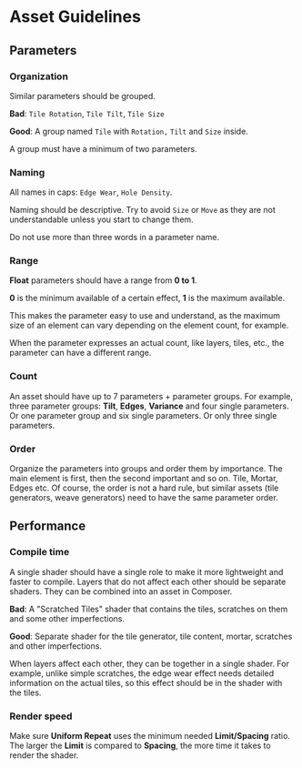 # Asset Guidelines

## Parameters

### Organization


Similar parameters should be grouped. 

**Bad**: `Tile Rotation`, `Tile Tilt`, `Tile Size`

**Good**: A group named `Tile` with `Rotation,` `Tilt` and `Size` inside. 

A group must have a minimum of two parameters.

### Naming

All names in caps: `Edge Wear`, `Hole Density`.

Naming should be descriptive. Try to avoid `Size` or `Move` as they are not understandable unless you start to change them. 

Do not use more than three words in a parameter name.

### Range 

**Float** parameters should have a range from **0 to 1**. 

**0** is the minimum available of a certain effect, **1** is the maximum available. 

This makes the parameter easy to use and understand, as the maximum size of an element can vary depending on the element count, for example. 

When the parameter expresses an actual count, like layers, tiles, etc., the parameter can have a different range. 

### Count

An asset should have up to 7 parameters + parameter groups. For example, 
three parameter groups: **Tilt**, **Edges**, **Variance** and four single parameters. Or one parameter group and six single parameters. Or only three single parameters. 


### Order

Organize the parameters into groups and order them by importance. The main element is first, then the second important and so on. Tile, Mortar, Edges etc. Of course, the order is not a hard rule, 
but similar assets (tile generators, weave generators) need to have the same parameter order.

## Performance

### Compile time

A single shader should have a single role to make it more lightweight and faster to compile. Layers that do not affect each other should be separate shaders. They can be combined into an asset in Composer.

**Bad**: A "Scratched Tiles" shader that contains the tiles, scratches on them and some other imperfections.

**Good**: Separate shader for the tile generator, tile content, mortar, scratches and other imperfections.

When layers affect each other, they can be together in a single shader. For example, unlike simple scratches, the edge wear effect needs detailed information on the actual tiles, so this effect should be in the shader with the tiles.

### Render speed

Make sure **Uniform Repeat** uses the minimum needed **Limit/Spacing** ratio. The larger the **Limit** is compared to **Spacing**, the more time it takes to render the shader. 









